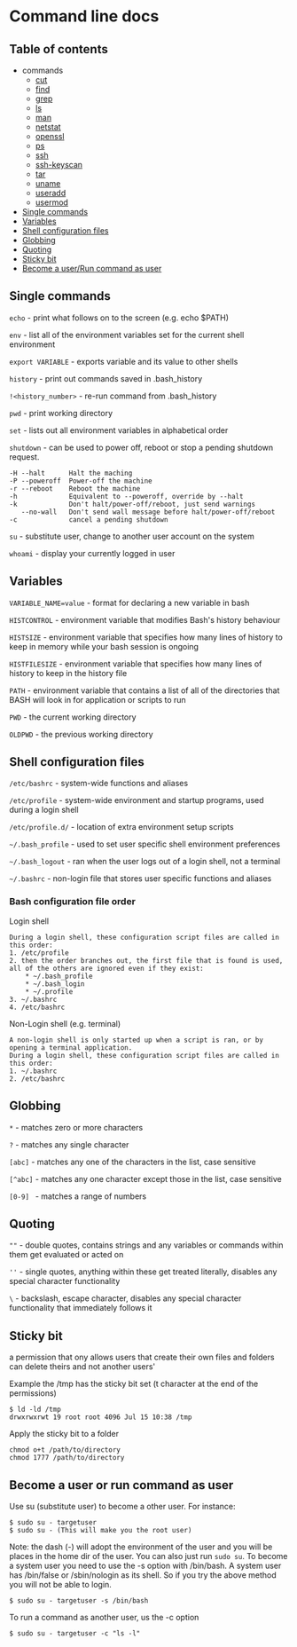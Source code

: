 # Command line docs

## Table of contents
* commands
    * [cut](cut/README.md)
    * [find](find/README.md)
    * [grep](grep/README.md)
    * [ls](ls/README.md)
    * [man](man/README.md)
    * [netstat](netstat/README.md)
    * [openssl](openssl/README.md)
    * [ps](ps/README.md)
    * [ssh](ssh/README.md)
    * [ssh-keyscan](ssh-keyscan/README.md)
    * [tar](tar/README.md)
    * [uname](uname/README.md)
    * [useradd](useradd/README.md)
    * [usermod](usermod/README.md)
* [Single commands](#single-commands)
* [Variables](#variables)
* [Shell configuration files](#shell-configuration-files)
* [Globbing](#globbing)
* [Quoting](#quoting)
* [Sticky bit](#sticky-bit)
* [Become a user/Run command as user](#become-a-user-or-run-command-as-user)

## Single commands
`echo` - print what follows on to the screen (e.g. echo $PATH)

`env` - list all of the environment variables set for the current shell environment

`export VARIABLE` - exports variable and its value to other shells

`history` - print out commands saved in .bash_history

`!<history_number>` - re-run command from .bash_history

`pwd` - print working directory

`set` - lists out all environment variables in alphabetical order

`shutdown` - can be used to power off, reboot or stop a pending shutdown request.
```
-H --halt      Halt the maching
-P --poweroff  Power-off the machine
-r --reboot    Reboot the machine
-h             Equivalent to --poweroff, override by --halt
-k             Don't halt/power-off/reboot, just send warnings
   --no-wall   Don't send wall message before halt/power-off/reboot
-c             cancel a pending shutdown
```

`su` - substitute user, change to another user account on the system

`whoami` - display your currently logged in user

## Variables
`VARIABLE_NAME=value` - format for declaring a new variable in bash

`HISTCONTROL` - environment variable that modifies Bash's history behaviour

`HISTSIZE` - environment variable that specifies how many lines of history to keep in memory while your bash session is ongoing

`HISTFILESIZE` - environment variable that specifies how many lines of history to keep in the history file

`PATH` - environment variable that contains a list of all of the directories that BASH will look in for application or scripts to run

`PWD` - the current working directory

`OLDPWD` - the previous working directory

## Shell configuration files
`/etc/bashrc` - system-wide functions and aliases

`/etc/profile` - system-wide environment and startup programs, used during a login shell

`/etc/profile.d/` - location of extra environment setup scripts

`~/.bash_profile` - used to set user specific shell environment preferences

`~/.bash_logout` - ran when the user logs out of a login shell, not a terminal

`~/.bashrc` - non-login file that stores user specific functions and aliases

### Bash configuration file order
Login shell
```
During a login shell, these configuration script files are called in this order:
1. /etc/profile
2. then the order branches out, the first file that is found is used, all of the others are ignored even if they exist: 
    * ~/.bash_profile
    * ~/.bash_login
    * ~/.profile
3. ~/.bashrc
4. /etc/bashrc
```
Non-Login shell (e.g. terminal)
```
A non-login shell is only started up when a script is ran, or by opening a terminal application.
During a login shell, these configuration script files are called in this order:
1. ~/.bashrc
2. /etc/bashrc
```

## Globbing
`*` - matches zero or more characters

`?` - matches any single character

`[abc]` - matches any one of the characters in the list, case sensitive

`[^abc]` - matches any one character except those in the list, case sensitive

`[0-9] ` - matches a range of numbers

## Quoting
`""` - double quotes, contains strings and any variables or commands within them get evaluated or acted on

`''` - single quotes, anything within these get treated literally, disables any special character functionality

`\` - backslash, escape character, disables any special character functionality that immediately follows it

## Sticky bit
a permission that ony allows users that create their own files and folders can delete theirs and not another users'

Example the /tmp has the sticky bit set (t character at the end of the permissions)
```
$ ld -ld /tmp
drwxrwxrwt 19 root root 4096 Jul 15 10:38 /tmp 
```
Apply the sticky bit to a folder
```
chmod o+t /path/to/directory
chmod 1777 /path/to/directory
```

## Become a user or run command as user
Use su (substitute user) to become a other user. For instance:
```
$ sudo su - targetuser
$ sudo su - (This will make you the root user)
```
Note: the dash (-) will adopt the environment of the user and you will be places in the home dir of the user. You can also just run `sudo su`.
To become a system user you need to use the -s option with /bin/bash. A system user has /bin/false or /sbin/nologin as its shell. So if you try the above method you will not be able to login.
```
$ sudo su - targetuser -s /bin/bash
```
To run a command as another user, us the -c option
```
$ sudo su - targetuser -c "ls -l"
```
